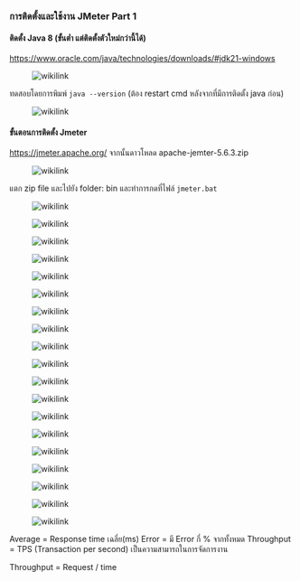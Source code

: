 ### การติดตั้งและใช้งาน JMeter Part 1

#### ติดตั้ง Java 8 (ขั้นต่ำ แต่ติดตั้งตัวใหม่กว่านี้ได้)

https://www.oracle.com/java/technologies/downloads/#jdk21-windows

<figure>
<img
src="Jmeter-media/install1.png"
title="wikilink" />
</figure>

ทดสอบโดยการพิมพ์ `java --version` (ต้อง restart cmd หลังจากที่มีการติดตั้ง java ก่อน)

<figure>
<img
src="Jmeter-media/install2.png"
title="wikilink" />
</figure>

#### ขั้นตอนการติดตั้ง Jmeter

https://jmeter.apache.org/ จากนั้นดาวโหลด apache-jemter-5.6.3.zip

<figure>
<img
src="Jmeter-media/download.png"
title="wikilink" />
</figure>

แตก zip file และไปยัง folder: bin และทำการกดที่ไฟล์ `jmeter.bat`

<figure>
<img
src="Jmeter-media/extract.png"
title="wikilink" />
</figure>

<figure>
<img
src="Jmeter-media/j1.png"
title="wikilink" />
</figure>

<figure>
<img
src="Jmeter-media/j2.png"
title="wikilink" />
</figure>

<figure>
<img
src="Jmeter-media/j3.png"
title="wikilink" />
</figure>

<figure>
<img
src="Jmeter-media/j4.png"
title="wikilink" />
</figure>

<figure>
<img
src="Jmeter-media/j5.png"
title="wikilink" />
</figure>

<figure>
<img
src="Jmeter-media/j6.png"
title="wikilink" />
</figure>

<figure>
<img
src="Jmeter-media/j7.png"
title="wikilink" />
</figure>

<figure>
<img
src="Jmeter-media/j8.png"
title="wikilink" />
</figure>

<figure>
<img
src="Jmeter-media/j9.png"
title="wikilink" />
</figure>

<figure>
<img
src="Jmeter-media/j10.png"
title="wikilink" />
</figure>

<figure>
<img
src="Jmeter-media/j11.png"
title="wikilink" />
</figure>

<figure>
<img
src="Jmeter-media/j12.png"
title="wikilink" />
</figure>

<figure>
<img
src="Jmeter-media/j13.png"
title="wikilink" />
</figure>

<figure>
<img
src="Jmeter-media/j14.png"
title="wikilink" />
</figure>

<figure>
<img
src="Jmeter-media/j15.png"
title="wikilink" />
</figure>

<figure>
<img
src="Jmeter-media/j16.png"
title="wikilink" />
</figure>

<figure>
<img
src="Jmeter-media/j17.png"
title="wikilink" />
</figure>

<figure>
<img
src="Jmeter-media/j18.png"
title="wikilink" />
</figure>

Average = Response time เฉลี่ย(ms)
Error = มี Error กี่ % จากทั้งหมด
Throughput = TPS (Transaction per second) เป็นความสามารถในการจัดการงาน

Throughput = Request / time
